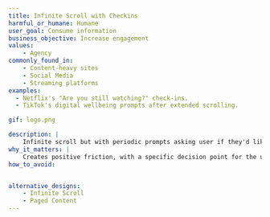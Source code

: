 ```yaml
---
title: Infinite Scroll with Checkins
harmful_or_humane: Humane
user_goal: Consume information
business_objective: Increase engagement
values:
    - Agency
commonly_found_in:
    - Content-heavy sites
    - Social Media
    - Streaming platforms
examples:  
  - Netflix's "Are you still watching?" check-ins.
  - TikTok's digital wellbeing prompts after extended scrolling.

gif: logo.png

description: |
    Infinite scroll but with periodic prompts asking user if they'd like to keep going.
why_it_matters: |
    Creates positive friction, with a specific decision point for the user interrupting flow. Actually increases MEANINGFUL engagement, rousing people from their stupor to pay more attention.
how_to_avoid: 


alternative_designs: 
    - Infinite Scroll
    - Paged Content
---
```

